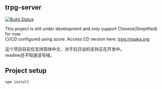 ## trpg-server
[![Build Status](https://dev.azure.com/TRPG-server/TRPGServer/_apis/build/status/Misaka-0x447f.TRPGServer?branchName=master)](https://dev.azure.com/TRPG-server/TRPGServer/_build/latest?definitionId=1&branchName=master)

This project is still under development and only support Chinese(Simplified) for now.  
CI/CD configured using azure. Access CD version here:
[trpg.misaka.org](http://trpg.misaka.org)

这个项目目前仅支持简体中文，对于后日谈的支持正在开发中。  
readme还不知道该写啥。

## Project setup
```
npm install
```
